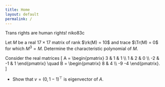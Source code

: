 ```yaml
---
title: Home
layout: default
permalink: /
---
```


<script>
MathJax = {
  tex: {
    inlineMath: [['$', '$']],
    displayMath: [['\[','\]'], ['\\(', '\\)']],
    macros: {
        Tr: "{\\mathrm{Tr}}",
        rk: "{\\mathrm{rk}}"
    }
  },
  svg: {
    fontCache: 'global'
  }
};
</script>
<script type="text/javascript" id="MathJax-script" async
  src="https://cdn.jsdelivr.net/npm/mathjax@3/es5/tex-svg.js">
</script>



<link rel="shortcut icon" type="image/x-icon" href="/favicon.ico">

Trans rights are human rights! niko83c

Let $M$ be a real $17 \times 17$ matrix of rank $\rk(M) = 10$ and trace $\Tr(M) = 0$ for which $M^3 = M$. Determine the characteristic polynomial of $M$.

Consider the real matrices
\[
  A = \begin{pmatrix} 3 & 1 & 1 \\\\
                      1 & 2 & 0 \\\\
                      -2 & -1 & 1
      \end{pmatrix}
    \quad
  B = \begin{pmatrix} 8 & 4 \\\\ -9 -4 \end{pmatrix}.
\]

* Show that $v = (0,1-1)^\top$ is eigenvector of $A$.